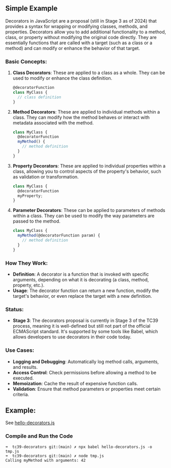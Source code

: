 ## Simple Example 

Decorators in JavaScript are a proposal (still in Stage 3 as of 2024) that provides a syntax for wrapping or modifying classes, methods, and properties. Decorators allow you to add additional functionality to a method, class, or property without modifying the original code directly. They are essentially functions that are called with a target (such as a class or a method) and can modify or enhance the behavior of that target.

### Basic Concepts:
1. **Class Decorators**: These are applied to a class as a whole. They can be used to modify or enhance the class definition.
   
   ```javascript
   @decoratorFunction
   class MyClass {
     // class definition
   }
   ```

2. **Method Decorators**: These are applied to individual methods within a class. They can modify how the method behaves or interact with metadata associated with the method.
   
   ```javascript
   class MyClass {
     @decoratorFunction
     myMethod() {
       // method definition
     }
   }
   ```

3. **Property Decorators**: These are applied to individual properties within a class, allowing you to control aspects of the property's behavior, such as validation or transformation.
   
   ```javascript
   class MyClass {
     @decoratorFunction
     myProperty;
   }
   ```

4. **Parameter Decorators**: These can be applied to parameters of methods within a class. They can be used to modify the way parameters are passed to the method.

   ```javascript
   class MyClass {
     myMethod(@decoratorFunction param) {
       // method definition
     }
   }
   ```

### How They Work:
- **Definition**: A decorator is a function that is invoked with specific arguments, depending on what it is decorating (a class, method, property, etc.).
- **Usage**: The decorator function can return a new function, modify the target's behavior, or even replace the target with a new definition.

### Status:
- **Stage 3**: The decorators proposal is currently in Stage 3 of the TC39 process, meaning it is well-defined but still not part of the official ECMAScript standard. It's supported by some tools like Babel, which allows developers to use decorators in their code today.

### Use Cases:

- **Logging and Debugging**: Automatically log method calls, arguments, and results.
- **Access Control**: Check permissions before allowing a method to be executed.
- **Memoization**: Cache the result of expensive function calls.
- **Validation**: Ensure that method parameters or properties meet certain criteria.

## Example:

See [hello-decorators.js](hello-decorators.js)

### Compile and Run the Code

```
➜  tc39-decorators git:(main) ✗ npx babel hello-decorators.js -o tmp.js
➜  tc39-decorators git:(main) ✗ node tmp.js 
Calling myMethod with arguments: 42
```